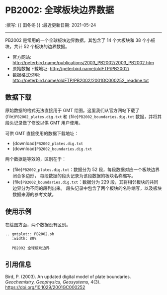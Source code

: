 # PB2002: 全球板块边界数据

:撰写: {{ 田冬冬 }}
:最近更新日期: 2021-05-24

---

PB2002 是常用的一个全球板块边界数据，其包含了 14 个大板块和 38 个小板块，共计
52 个板块的边界数据。

- 官方网站: <http://peterbird.name/publications/2003_PB2002/2003_PB2002.htm>
- 原始数据下载地址: <http://peterbird.name/oldFTP/PB2002/>
- 数据格式说明: <http://peterbird.name/oldFTP/PB2002/2001GC000252_readme.txt>

## 数据下载

原始数据的格式无法直接用于 GMT 绘图。这里我们从官方网站下载了 {file}`PB2002_plates.dig.txt`
和 {file}`PB2002_boundaries.dig.txt` 数据，并将其段头记录做了修改以供 GMT 用户使用。

可供 GMT 直接使用的数据下载地址：

- {download}`PB2002_plates.dig.txt`
- {download}`PB2002_boundaries.dig.txt`

两个数据是等效的，区别在于：

- {file}`PB2002_plates.dig.txt`：数据分为 52 段，每段数据对应一个板块边界闭合多边形，
  每段数据的段头记录为该段数据的板块名称缩写。
- {file}`PB2002_boundaries.dig.txt`：数据分为 229 段，其将相邻板块的共同边界分为不同的段列出来。
  段头记录中包含了两个板块的名称缩写，以及板块数据来源的参考文献。

## 使用示例

在绘图方面，两个数据没有区别。

```{eval-rst}
.. gmtplot:: PB2002.sh
   :width: 80%

   PB2002 全球板块边界
```

## 引用信息

Bird, P. (2003). An updated digital model of plate boundaries.
*Geochemistry, Geophysics, Geosystems*, 4(3).
<https://doi.org/10.1029/2001GC000252>
